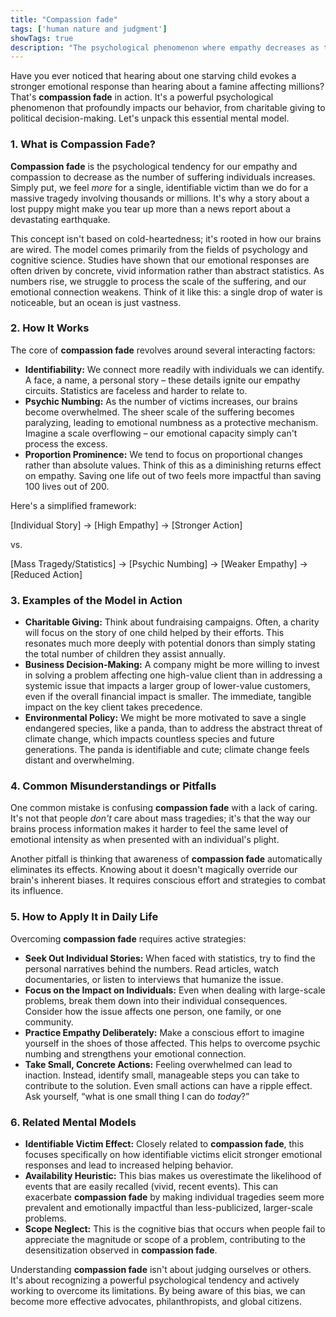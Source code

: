 ```yaml
---
title: "Compassion fade"
tags: ['human nature and judgment']
showTags: true
description: "The psychological phenomenon where empathy decreases as the number of suffering people increases, making individual victims more emotionally impactful than mass tragedies."
---
```



Have you ever noticed that hearing about one starving child evokes a stronger emotional response than hearing about a famine affecting millions? That's **compassion fade** in action. It's a powerful psychological phenomenon that profoundly impacts our behavior, from charitable giving to political decision-making. Let's unpack this essential mental model.

### 1. What is **Compassion Fade**?

**Compassion fade** is the psychological tendency for our empathy and compassion to decrease as the number of suffering individuals increases. Simply put, we feel *more* for a single, identifiable victim than we do for a massive tragedy involving thousands or millions. It's why a story about a lost puppy might make you tear up more than a news report about a devastating earthquake.

This concept isn't based on cold-heartedness; it's rooted in how our brains are wired. The model comes primarily from the fields of psychology and cognitive science. Studies have shown that our emotional responses are often driven by concrete, vivid information rather than abstract statistics. As numbers rise, we struggle to process the scale of the suffering, and our emotional connection weakens. Think of it like this: a single drop of water is noticeable, but an ocean is just vastness.

### 2. How It Works

The core of **compassion fade** revolves around several interacting factors:

*   **Identifiability:** We connect more readily with individuals we can identify. A face, a name, a personal story – these details ignite our empathy circuits. Statistics are faceless and harder to relate to.
*   **Psychic Numbing:** As the number of victims increases, our brains become overwhelmed. The sheer scale of the suffering becomes paralyzing, leading to emotional numbness as a protective mechanism. Imagine a scale overflowing – our emotional capacity simply can't process the excess.
*   **Proportion Prominence:** We tend to focus on proportional changes rather than absolute values. Think of this as a diminishing returns effect on empathy. Saving one life out of two feels more impactful than saving 100 lives out of 200.

Here's a simplified framework:

[Individual Story] -> [High Empathy] -> [Stronger Action]

vs.

[Mass Tragedy/Statistics] -> [Psychic Numbing] -> [Weaker Empathy] -> [Reduced Action]

### 3. Examples of the Model in Action

*   **Charitable Giving:** Think about fundraising campaigns. Often, a charity will focus on the story of one child helped by their efforts. This resonates much more deeply with potential donors than simply stating the total number of children they assist annually.
*   **Business Decision-Making:** A company might be more willing to invest in solving a problem affecting one high-value client than in addressing a systemic issue that impacts a larger group of lower-value customers, even if the overall financial impact is smaller. The immediate, tangible impact on the key client takes precedence.
*   **Environmental Policy:** We might be more motivated to save a single endangered species, like a panda, than to address the abstract threat of climate change, which impacts countless species and future generations. The panda is identifiable and cute; climate change feels distant and overwhelming.

### 4. Common Misunderstandings or Pitfalls

One common mistake is confusing **compassion fade** with a lack of caring. It's not that people *don't* care about mass tragedies; it's that the way our brains process information makes it harder to feel the same level of emotional intensity as when presented with an individual's plight.

Another pitfall is thinking that awareness of **compassion fade** automatically eliminates its effects. Knowing about it doesn't magically override our brain's inherent biases. It requires conscious effort and strategies to combat its influence.

### 5. How to Apply It in Daily Life

Overcoming **compassion fade** requires active strategies:

*   **Seek Out Individual Stories:** When faced with statistics, try to find the personal narratives behind the numbers. Read articles, watch documentaries, or listen to interviews that humanize the issue.
*   **Focus on the Impact on Individuals:** Even when dealing with large-scale problems, break them down into their individual consequences. Consider how the issue affects one person, one family, or one community.
*   **Practice Empathy Deliberately:** Make a conscious effort to imagine yourself in the shoes of those affected. This helps to overcome psychic numbing and strengthens your emotional connection.
*   **Take Small, Concrete Actions:** Feeling overwhelmed can lead to inaction. Instead, identify small, manageable steps you can take to contribute to the solution. Even small actions can have a ripple effect. Ask yourself, “what is one small thing I can do *today*?”

### 6. Related Mental Models

*   **Identifiable Victim Effect:** Closely related to **compassion fade**, this focuses specifically on how identifiable victims elicit stronger emotional responses and lead to increased helping behavior.
*   **Availability Heuristic:** This bias makes us overestimate the likelihood of events that are easily recalled (vivid, recent events). This can exacerbate **compassion fade** by making individual tragedies seem more prevalent and emotionally impactful than less-publicized, larger-scale problems.
*   **Scope Neglect:** This is the cognitive bias that occurs when people fail to appreciate the magnitude or scope of a problem, contributing to the desensitization observed in **compassion fade**.

Understanding **compassion fade** isn't about judging ourselves or others. It's about recognizing a powerful psychological tendency and actively working to overcome its limitations. By being aware of this bias, we can become more effective advocates, philanthropists, and global citizens.

